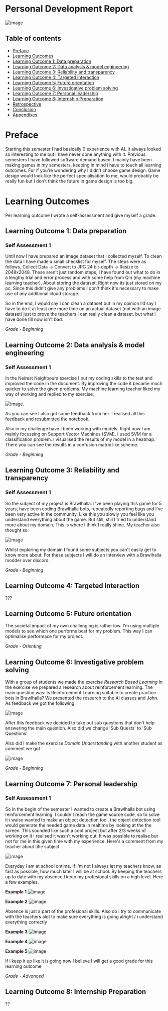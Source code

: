 # Personal Development Report

![image](https://user-images.githubusercontent.com/74303221/196935746-208ed3ec-cd25-45bd-91c0-7bfcc59b3bf2.png)

## Table of contents
 - [Preface](#preface)
 - [Learning Outcomes]()
  - [Learning Outcome 1: Data preparation](#learning-outcome-1-data-preparation)
  - [Learning Outcome 2: Data analysis & model engineering](#learning-outcome-2-data-analysis--model-engineering)
  - [Learning Outcome 3: Reliability and transparency](#learning-outcome-3-reliability-and-transparency)
  - [Learning Outcome 4: Targeted interaction](#learning-outcome-4-targeted-interaction)
  - [Learning Outcome 5: Future orientation](#learning-outcome-5-future-orientation)
  - [Learning Outcome 6: Investigative problem solving](#learning-outcome-6-investigative-problem-solving)
  - [Learning Outcome 7: Personal leadership](#learning-outcome-7-personal-leadership)
  - [Learning Outcome 8: Internship Preparation](#learning-outcome-8-internship-preparation)
 - [Retrospective](#retrospective)
 - [Conclusion](#conclusion)
 - [Appendixes](#appendixes)
  
# Preface
Starting this semester I had basically 0 experience with AI. It always looked so interesting to me but I have never done anything with it. Previous semesters I have followed software demand based. I mainly have been making games in my semesters, keeping in mind i have to touch all learning outcomes. For if you’re wondering why I didn’t choose game design. Game design would look like the perfect specialisation to me, would probably be really fun but I don’t think the future in game design is too big.
  
# Learning Outcomes
Per learning outcome I wrote a self-assessment and give myself a grade.

## Learning Outcome 1: Data preparation
  
### Self Assessment 1
Until now I have prepared an image dataset that I collected myself. To clean the data I have made a small checklist for myself. The steps were as follows, Collect Data -> Convert to JPG 24 bit-depth -> Resize to 2048x2048. These aren’t just random steps, I have found out what to do in a lengthy trial and error process and with some help from Qin (my machine learning teacher). 
About storing the dataset. Right now its just stored on my pc. Since this didn’t give any problems I don't think it's necessary to make use of any additional cloud storage.

So in the end, I would say I can clean a dataset but in my opinion I’d say I have to do it at least one more time on an actual dataset (not with an image dataset) just to prove the teachers I can really clean a dataset. but what i have done till now isn't bad.

_Grade - Beginning_


  
## Learning Outcome 2: Data analysis & model engineering
  
### Self Assessment 1
In the Neirest Neighbours exercise I put my coding skills to the test and improved the code in the document. By improving the code it became much quicker to solve the given problems. My machine learning teacher liked my way of working and replied to my exercise,

![image](https://user-images.githubusercontent.com/74303221/188454475-3af166a5-4f83-447f-a942-4fcbe163283a.png). 

As you can see I also got some feedback from her. I realised all this feedback and resubmitted the notebook.

Also in my challenge have I been working with models. Right now I am mainly focussing on Support Vector Machines (SVM). I used SVM for a classification problem. I visualised the results of my model in a heatmap. There you can see the results in a confusion matrix like scheme.
  
_Grade - Beginning_

## Learning Outcome 3: Reliability and transparency
 
### Self Assessment 1
So the subject of my project is Brawlhalla. I"ve been playing this game for 5 years, have been coding Brawlhalla bots, repeatedly reporting bugs and I've been very active in the community. Like this you slowly you feel like you understand everything about the game. But still, still I tried to understand more about my domain. This is where I think I really shine. My teacher also thought so.

![image](https://user-images.githubusercontent.com/74303221/196374011-1d087c7b-142f-4837-95e0-d734e7795565.png)

Whilst exploring my domain I found some subjects you can't easily get to know more about. For these subjects I will do an interview with a Brawlhalla modder over discord.

_Grade - Beginning_

 ## Learning Outcome 4: Targeted interaction
???

 ## Learning Outcome 5: Future orientation
The societal impact of my own challenging is rather low. I'm using multiple models to see which one performs best for my problem. This way I can optimalise performace for my project.

*Grade - Orienting*

 ## Learning Outcome 6: Investigative problem solving
With a group of students we made the exercise *Research Based Learning* In the exercise we prepared a research about reinforcement learning. The main question     was: Is Reinforcement Learning suitable to create practice bots in Brawlhalla? We presented the research to the AI classes and John. As feedback we got the following

![image](https://user-images.githubusercontent.com/74303221/189624459-3b53cd5b-7345-4298-bed6-1f5d9c34b18a.png)

After this feedback we decided to take out sub questions that don't help answering the main question. Also did we change 'Sub Quests' to 'Sub Questions'

Also did I make the exercise *Domain Understanding* with another student as comment we got

![image](https://user-images.githubusercontent.com/74303221/196385604-d430d36f-0566-41de-a402-51142032439a.png)

*Grade - Beginning*

## Learning Outcome 7: Personal leadership

### Self Assessment 1
So in the begin of the semester I wanted to create a Brawlhalla bot using reinforcement learning. I couldn't reach the game source code, so to solve it i walso wanted to make an object detection tool. the object detection tool would generate the needed game data in realtime by looking at the the screen. This sounded like such a cool project but after 2/3 weeks of working on it I realised it wasn't working out. It was possible to realise but not for me in this given time with my experience. Here's a comment from my teacher about tihe subject

![image](https://user-images.githubusercontent.com/74303221/196378763-87e7fb76-ab57-4a95-be99-a424b485b242.png)

Everyday I am at school ontime. If I'm not I always let my teachers know, as fast as possible, how much later I will be at school. By keeping the teachers up to date with my absence I keep my profesional skills on a high level. Here a few examples.

**Example 1**
![image](https://user-images.githubusercontent.com/74303221/196382203-e9f4f066-502b-4be4-83e7-d0582896e0c3.png)

**Example 2**
![image](https://user-images.githubusercontent.com/74303221/196383658-31179b21-2bc2-4546-a530-832d4435e2ce.png)

Absence is just a part of the profesional skills. Also do i try to communicate with the teachers alot to make sure everything is going alright / i understand everything correctly 

**Example 3**
![image](https://user-images.githubusercontent.com/74303221/196383371-5fbd8c71-2c0d-430e-badc-aff00cc6c12a.png)

**Example 4**
![image](https://user-images.githubusercontent.com/74303221/196383535-02da7b80-bf58-4c3b-ad60-b6a9c0b2db62.png)

**Example 5**
![image](https://user-images.githubusercontent.com/74303221/196383736-0eed21de-2040-40a8-a840-4e419f02d231.png)

If i keep it up like it is going now I believe I will get a good grade for this learning outcome

_Grade - Advanced_


 ## Learning Outcome 8: Internship Preparation
??


